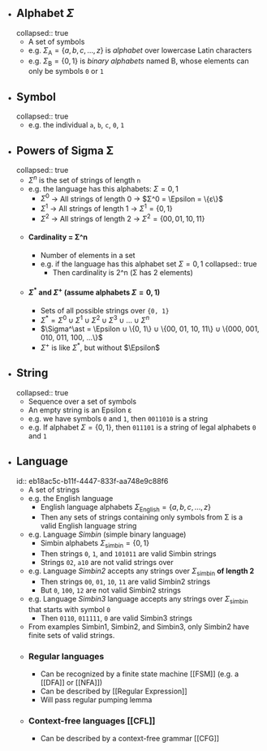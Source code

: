 - ## Alphabet $\Sigma$
  collapsed:: true
	- A set of symbols
	- e.g. $\Sigma_\text{A} = \{a, b, c, \dots, z\}$ is *alphabet* over lowercase Latin characters
	- e.g. $\Sigma_\text{B} = \{0, 1\}$ is *binary alphabets* named B, whose elements can only be symbols `0` or `1`
- ## Symbol
  collapsed:: true
	- e.g. the individual `a`, `b`, `c`, `0`, `1`
- ## Powers of Sigma Σ
  collapsed:: true
	- $\Sigma^n$ is the set of strings of length `n`
	- e.g. the language has this alphabets: $\Sigma = {0, 1}$
		- $\Sigma^0$ -> All strings of length 0 -> $Σ^0 = \Epsilon = \{ε\}$
		- $\Sigma^1$ -> All strings of length 1 -> $\Sigma^1 = \{0, 1\}$
		- $\Sigma^2$ -> All strings of length 2 -> $\Sigma^2 = \{00, 01, 10, 11\}$
	- #### Cardinality = Σ^n
		- Number of elements in a set
		- e.g. if the language has this alphabet set $\Sigma = {0, 1}$
		  collapsed:: true
			- Then cardinality is 2^n (Σ has 2 elements)
	- #### $\Sigma^\ast$ and $\Sigma^+$  (assume alphabets $\Sigma = {0, 1}$)
		- Sets of all possible strings over `{0, 1}`
		- $\Sigma^\ast = \Sigma^0 \cup \Sigma^1 \cup \Sigma^2 \cup \Sigma^3 \cup \dots \cup \Sigma^n$
		- $\Sigma^\ast = \Epsilon ∪ \{0, 1\} ∪ \{00, 01, 10, 11\} ∪ \{000, 001, 010, 011, 100, ...\}$
		- $\Sigma^+$ is like $\Sigma^\ast$, but without $\Epsilon$
- ## String
  collapsed:: true
	- Sequence over a set of symbols
	- An empty string is an Epsilon ε
	- e.g. we have symbols `0` and `1`, then `0011010` is a string
	- e.g. If alphabet $\Sigma = \{0, 1\}$, then `011101` is a string of legal alphabets `0` and `1`
- ## Language
  id:: eb18ac5c-b11f-4447-833f-aa748e9c88f6
	- A set of strings
	- e.g. the English language
		- English language alphabets $\Sigma_\text{English} = \{a, b, c, \dots, z\}$
		- Then any sets of strings containing only symbols from Σ is a valid English language string
	- e.g. Language *Simbin* (simple binary language)
		- Simbin alphabets $\Sigma_\text{simbin} = \{0, 1\}$
		- Then strings `0`, `1`, and `101011` are valid Simbin strings
		- Strings `02`, `a10` are not valid strings over
	- e.g. Language *Simbin2* accepts any strings over $\Sigma_\text{simbin}$ **of length 2**
		- Then strings `00`, `01`, `10`, `11` are valid Simbin2 strings
		- But `0`, `100`, `12` are not valid Simbin2 strings
	- e.g. Language *Simbin3* language accepts any strings over $\Sigma_\text{simbin}$ that starts with symbol `0`
		- Then `0110`, `011111`, `0` are valid Simbin3 strings
	- From examples Simbin1, Simbin2, and Simbin3, only Simbin2  have finite sets of valid strings.
	- ### Regular languages
		- Can be recognized by a finite state machine [[FSM]] (e.g. a [[DFA]] or [[NFA]])
		- Can be described by [[Regular Expression]]
		- Will pass regular pumping lemma
	- ### Context-free languages [[CFL]]
		- Can be described by a context-free grammar [[CFG]]